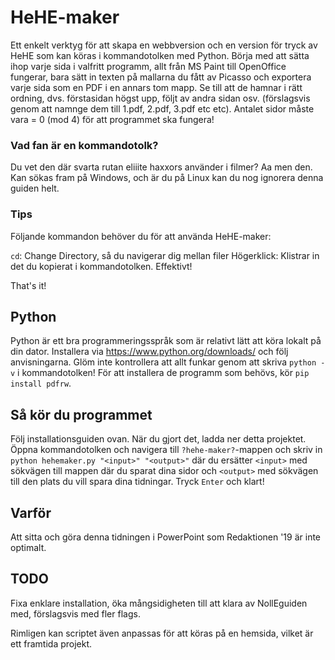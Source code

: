 # HeHE-maker
Ett enkelt verktyg för att skapa en webbversion och en version för tryck av HeHE som kan köras i kommandotolken med Python. Börja med att sätta ihop varje sida i valfritt programm, allt från MS Paint till OpenOffice fungerar, bara sätt in texten på mallarna du fått av Picasso och exportera varje sida som en PDF i en annars tom mapp. Se till att de hamnar i rätt ordning, dvs. förstasidan högst upp, följt av andra sidan osv. (förslagsvis genom att namnge dem till 1.pdf, 2.pdf, 3.pdf etc etc). Antalet sidor måste vara = 0 (mod 4) för att programmet ska fungera!

### Vad fan är en kommandotolk?
Du vet den där svarta rutan eliiite haxxors använder i filmer? Aa men den. Kan sökas fram på Windows, och är du på Linux kan du nog ignorera denna guiden helt.

### Tips
Följande kommandon behöver du för att använda HeHE-maker:

`cd`: Change Directory, så du navigerar dig mellan filer
Högerklick: Klistrar in det du kopierat i kommandotolken. Effektivt!

That's it!

## Python
Python är ett bra programmeringsspråk som är relativt lätt att köra lokalt på din dator. Installera via https://www.python.org/downloads/ och följ anvisningarna. Glöm inte kontrollera att allt funkar genom att skriva `python -v` i kommandotolken! För att installera de programm som behövs, kör `pip install pdfrw`.

## Så kör du programmet
Följ installationsguiden ovan. När du gjort det, ladda ner detta projektet. Öppna kommandotolken och navigera till `?hehe-maker?`-mappen och skriv in `python hehemaker.py "<input>" "<output>"` där du ersätter `<input>` med sökvägen till mappen där du sparat dina sidor och `<output>` med sökvägen till den plats du vill spara dina tidningar. Tryck `Enter` och klart!

## Varför
Att sitta och göra denna tidningen i PowerPoint som Redaktionen '19 är inte optimalt.

## TODO
Fixa enklare installation, öka mångsidigheten till att klara av NollEguiden med, förslagsvis med fler flags.

Rimligen kan scriptet även anpassas för att köras på en hemsida, vilket är ett framtida projekt.
